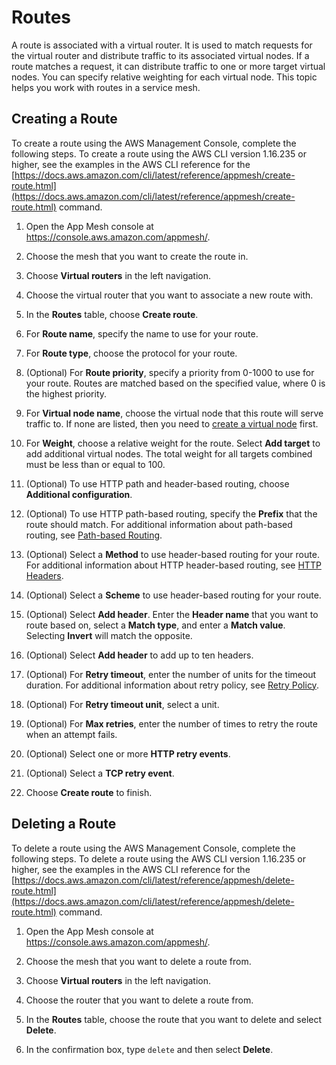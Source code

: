 # Routes<a name="routes"></a>

A route is associated with a virtual router\. It is used to match requests for the virtual router and distribute traffic to its associated virtual nodes\. If a route matches a request, it can distribute traffic to one or more target virtual nodes\. You can specify relative weighting for each virtual node\. This topic helps you work with routes in a service mesh\.

## Creating a Route<a name="create-route"></a>

To create a route using the AWS Management Console, complete the following steps\. To create a route using the AWS CLI version 1\.16\.235 or higher, see the examples in the AWS CLI reference for the [https://docs.aws.amazon.com/cli/latest/reference/appmesh/create-route.html](https://docs.aws.amazon.com/cli/latest/reference/appmesh/create-route.html) command\.

1. Open the App Mesh console at [https://console\.aws\.amazon\.com/appmesh/](https://console.aws.amazon.com/appmesh/)\.

1. Choose the mesh that you want to create the route in\.

1. Choose **Virtual routers** in the left navigation\.

1. Choose the virtual router that you want to associate a new route with\. 

1. In the **Routes** table, choose **Create route**\.

1. For **Route name**, specify the name to use for your route\.

1. For **Route type**, choose the protocol for your route\.

1. \(Optional\) For **Route priority**, specify a priority from 0\-1000 to use for your route\. Routes are matched based on the specified value, where 0 is the highest priority\.

1. For **Virtual node name**, choose the virtual node that this route will serve traffic to\. If none are listed, then you need to [create a virtual node](https://docs.aws.amazon.com//app-mesh/latest/userguide/virtual_nodes.html) first\.

1. For **Weight**, choose a relative weight for the route\. Select **Add target** to add additional virtual nodes\. The total weight for all targets combined must be less than or equal to 100\.

1. \(Optional\) To use HTTP path and header\-based routing, choose **Additional configuration**\. 

1. \(Optional\) To use HTTP path\-based routing, specify the **Prefix** that the route should match\. For additional information about path\-based routing, see [Path\-based Routing](https://docs.aws.amazon.com//app-mesh/latest/userguide/route-path.html)\. 

1. \(Optional\) Select a **Method** to use header\-based routing for your route\. For additional information about HTTP header\-based routing, see [HTTP Headers](https://docs.aws.amazon.com//app-mesh/latest/userguide/route-http-headers.html)\. 

1. \(Optional\) Select a **Scheme** to use header\-based routing for your route\. 

1. \(Optional\) Select **Add header**\. Enter the **Header name** that you want to route based on, select a **Match type**, and enter a **Match value**\. Selecting **Invert** will match the opposite\. 

1. \(Optional\) Select **Add header** to add up to ten headers\. 

1. \(Optional\) For **Retry timeout**, enter the number of units for the timeout duration\. For additional information about retry policy, see [Retry Policy](https://docs.aws.amazon.com//app-mesh/latest/userguide/route-retry-policy.html)\. 

1. \(Optional\) For **Retry timeout unit**, select a unit\.

1. \(Optional\) For **Max retries**, enter the number of times to retry the route when an attempt fails\.

1. \(Optional\) Select one or more **HTTP retry events**\.

1. \(Optional\) Select a **TCP retry event**\.

1. Choose **Create route** to finish\.

## Deleting a Route<a name="delete-route"></a>

To delete a route using the AWS Management Console, complete the following steps\. To delete a route using the AWS CLI version 1\.16\.235 or higher, see the examples in the AWS CLI reference for the [https://docs.aws.amazon.com/cli/latest/reference/appmesh/delete-route.html](https://docs.aws.amazon.com/cli/latest/reference/appmesh/delete-route.html) command\.

1. Open the App Mesh console at [https://console\.aws\.amazon\.com/appmesh/](https://console.aws.amazon.com/appmesh/)\.

1. Choose the mesh that you want to delete a route from\.

1. Choose **Virtual routers** in the left navigation\.

1. Choose the router that you want to delete a route from\.

1. In the **Routes** table, choose the route that you want to delete and select **Delete**\.

1. In the confirmation box, type `delete` and then select **Delete**\.